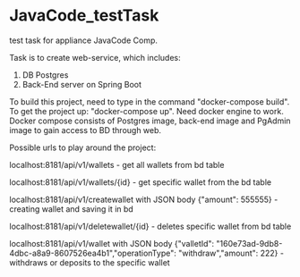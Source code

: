 # JavaCode_testTask
 test task for appliance JavaCode Comp.

Task is to create web-service, which includes:
1. DB Postgres
2. Back-End server on Spring Boot

To build this project, need to type in the command "docker-compose build". To get the project up: "docker-compose up". Need docker engine to work.
Docker compose consists of Postgres image, back-end image and PgAdmin image to gain access to BD through web.

Possible urls to play around the project:

localhost:8181/api/v1/wallets - get all wallets from bd table

localhost:8181/api/v1/wallets/{id} - get specific wallet from the bd table 

localhost:8181/api/v1/createwallet with JSON body {"amount": 555555} - creating wallet and saving it in bd

localhost:8181/api/v1/deletewallet/{id} - deletes specific wallet from bd table

localhost:8181/api/v1/wallet with JSON body {"valletId": "160e73ad-9db8-4dbc-a8a9-8607526ea4b1","operationType": "withdraw","amount": 222} - withdraws or deposits to the specific wallet
